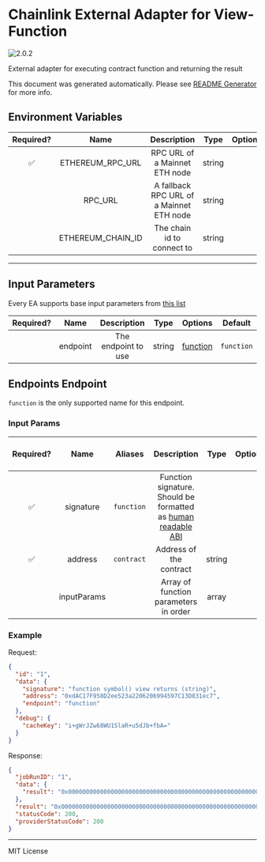 # Chainlink External Adapter for View-Function

![2.0.2](https://img.shields.io/github/package-json/v/smartcontractkit/external-adapters-js?filename=packages/sources/view-function/package.json)

External adapter for executing contract function and returning the result

This document was generated automatically. Please see [README Generator](../../scripts#readme-generator) for more info.

## Environment Variables

| Required? |       Name        |               Description                |  Type  | Options | Default |
| :-------: | :---------------: | :--------------------------------------: | :----: | :-----: | :-----: |
|    ✅     | ETHEREUM_RPC_URL  |      RPC URL of a Mainnet ETH node       | string |         |         |
|           |      RPC_URL      | A fallback RPC URL of a Mainnet ETH node | string |         |         |
|           | ETHEREUM_CHAIN_ID |        The chain id to connect to        | string |         |   `1`   |

---

## Input Parameters

Every EA supports base input parameters from [this list](../../core/bootstrap#base-input-parameters)

| Required? |   Name   |     Description     |  Type  |             Options             |  Default   |
| :-------: | :------: | :-----------------: | :----: | :-----------------------------: | :--------: |
|           | endpoint | The endpoint to use | string | [function](#endpoints-endpoint) | `function` |

## Endpoints Endpoint

`function` is the only supported name for this endpoint.

### Input Params

| Required? |    Name     |  Aliases   |                                                                         Description                                                                         |  Type  | Options | Default | Depends On | Not Valid With |
| :-------: | :---------: | :--------: | :---------------------------------------------------------------------------------------------------------------------------------------------------------: | :----: | :-----: | :-----: | :--------: | :------------: |
|    ✅     |  signature  | `function` | Function signature. Should be formatted as [human readable ABI](https://docs.ethers.io/v5/single-page/#/v5/getting-started/-%23-getting-started--contracts) |        |         |         |            |                |
|    ✅     |   address   | `contract` |                                                                   Address of the contract                                                                   | string |         |         |            |                |
|           | inputParams |            |                                                            Array of function parameters in order                                                            | array  |         |         |            |                |

### Example

Request:

```json
{
  "id": "1",
  "data": {
    "signature": "function symbol() view returns (string)",
    "address": "0xdAC17F958D2ee523a2206206994597C13D831ec7",
    "endpoint": "function"
  },
  "debug": {
    "cacheKey": "i+gWrJZw68WU1SlaR+u5dJb+fbA="
  }
}
```

Response:

```json
{
  "jobRunID": "1",
  "data": {
    "result": "0x000000000000000000000000000000000000000000000000000000000000002000000000000000000000000000000000000000000000000000000000000000045553445400000000000000000000000000000000000000000000000000000000"
  },
  "result": "0x000000000000000000000000000000000000000000000000000000000000002000000000000000000000000000000000000000000000000000000000000000045553445400000000000000000000000000000000000000000000000000000000",
  "statusCode": 200,
  "providerStatusCode": 200
}
```

---

MIT License
